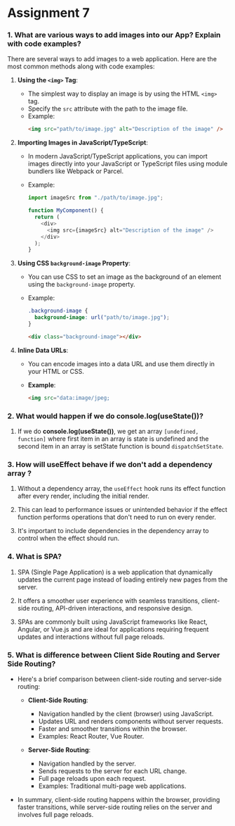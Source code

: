 # Assignment 7

### 1. What are various ways to add images into our App? Explain with code examples?

There are several ways to add images to a web application. Here are the most common methods along with code examples:

1. **Using the `<img>` Tag**:

   - The simplest way to display an image is by using the HTML `<img>` tag.
   - Specify the `src` attribute with the path to the image file.
   - Example:
     ```html
     <img src="path/to/image.jpg" alt="Description of the image" />
     ```

2. **Importing Images in JavaScript/TypeScript**:

   - In modern JavaScript/TypeScript applications, you can import images directly into your JavaScript or TypeScript files using module bundlers like Webpack or Parcel.
   - Example:

     ```javascript
     import imageSrc from "./path/to/image.jpg";

     function MyComponent() {
       return (
         <div>
           <img src={imageSrc} alt="Description of the image" />
         </div>
       );
     }
     ```

3. **Using CSS `background-image` Property**:

   - You can use CSS to set an image as the background of an element using the `background-image` property.
   - Example:

     ```css
     .background-image {
       background-image: url("path/to/image.jpg");
     }
     ```

     ```html
     <div class="background-image"></div>
     ```

4. **Inline Data URLs**:

   - You can encode images into a data URL and use them directly in your HTML or CSS.

   - **Example**:

     ```html
     <img src="data:image/jpeg;
     ```

### 2. What would happen if we do console.log(useState())?

1. If we do **console.log(useState())**, we get an array `[undefined, function]` where first item in an array is state is undefined and the second item in an array is setState function is bound `dispatchSetState`.

### 3. How will useEffect behave if we don't add a dependency array ?

1. Without a dependency array, the `useEffect` hook runs its effect function after every render, including the initial render.

2. This can lead to performance issues or unintended behavior if the effect function performs operations that don't need to run on every render.

3. It's important to include dependencies in the dependency array to control when the effect should run.

### 4. What is SPA?

1. SPA (Single Page Application) is a web application that dynamically updates the current page instead of loading entirely new pages from the server.

2. It offers a smoother user experience with seamless transitions, client-side routing, API-driven interactions, and responsive design.

3. SPAs are commonly built using JavaScript frameworks like React, Angular, or Vue.js and are ideal for applications requiring frequent updates and interactions without full page reloads.

### 5. What is difference between Client Side Routing and Server Side Routing?

- Here's a brief comparison between client-side routing and server-side routing:

  - **Client-Side Routing**:

    - Navigation handled by the client (browser) using JavaScript.
    - Updates URL and renders components without server requests.
    - Faster and smoother transitions within the browser.
    - Examples: React Router, Vue Router.

  - **Server-Side Routing**:
    - Navigation handled by the server.
    - Sends requests to the server for each URL change.
    - Full page reloads upon each request.
    - Examples: Traditional multi-page web applications.

- In summary, client-side routing happens within the browser, providing faster transitions, while server-side routing relies on the server and involves full page reloads.
